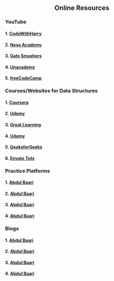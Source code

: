 <h2 align="center"> Online Resources</h2>
<h3>YouTube</h3>
<h4>1. <a href="https://www.youtube.com/watch?v=5_5oE5lgrhw&list=PLu0W_9lII9ahIappRPN0MCAgtOu3lQjQi"> CodeWithHarry</a> </h4>
 <h4> 2. <a href="https://www.youtube.com/watch?v=xLetJpcjHS0&list=PLBlnK6fEyqRj9lld8sWIUNwlKfdUoPd1Y"> Neso Academy</a></h4>
 <h4> 3. <a href="https://www.youtube.com/watch?v=3cU__spdMIw&list=PLxCzCOWd7aiEwaANNt3OqJPVIxwp2ebiT"> Gate Smashers</a></h4>
  <h4>4. <a href="https://www.youtube.com/watch?v=QBrDsG3MTkw&list=PLG9aCp4uE-s334Pe8qACh32TdxsMKqDRU"> Unacademy</a> </h4>
  <h4>5. <a href="https://www.youtube.com/watch?v=RBSGKlAvoiM"> freeCodeCamp</a></h4>
  <h3>Courses/Websites for Data Structures</h3>
  <h4>1. <a href="https://www.coursera.org/specializations/data-structures-algorithms"> Coursera</a></h4>
  <h4>2. <a href ="https://www.udemy.com/course/data-structures-part-1-lognacademy/?LSNPUBID=JVFxdTr9V80&ranEAID=JVFxdTr9V80&ranMID=39197&ranSiteID=JVFxdTr9V80-lOCA9xmUMoSxA8wP6zEgTQ&utm_medium=udemyads&utm_source=aff-campaign"> Udemy</a></h4>
  <h4>3. <a href="https://www.mygreatlearning.com/academy/learn-for-free/courses/data-structures-and-algorithms-in-java"> Great Learning</a> </h4>
  <h4>4. <a href ="https://www.udemy.com/course/introduction-to-algorithms-and-data-structures-in-c/?LSNPUBID=JVFxdTr9V80&ranEAID=JVFxdTr9V80&ranMID=39197&ranSiteID=JVFxdTr9V80-n1qLZr86eWj5FonicLs2Lg&utm_medium=udemyads&utm_source=aff-campaign"> Udemy</a></h4>
  <h4>5. <a href="https://www.geeksforgeeks.org/data-structures/"> GeeksforGeeks</a> </h4>
  <h4>6. <a href="https://code.tutsplus.com/series/data-structures-succinctly-part-1--cms-551"> Envato Tuts</a></h4>
  
  <h3>Practice Platforms</h3>
  <h4>1. <a href="https://www.hackerrank.com/domains/data-structures"> Abdul Baari</a> </h4>
  <h4>2. <a href="https://leetcode.com/problemset/all/"> Abdul Baari</a></h4>
  <h4>3. <a href="https://practice.geeksforgeeks.org/"> Abdul Baari</a></h4>
  <h4>4. <a href="https://www.hackerearth.com/practice/data-structures/"> Abdul Baari</a> </h4>
  
<h3>Blogs</h3>
<h4>1. <a href="https://codecoda.com/en/blog/entry/understanding-data-structures"> Abdul Baari</a> </h4>
  <h4>2. <a href="https://medium.com/omarelgabrys-blog/algorithms-data-structures-series-85ec94eb8aff"> Abdul Baari</a></h4>
  <h4>3. <a href="https://www.codingninjas.com/blog/category/data-structures/"> Abdul Baari</a></h4>
 <h4> 4. <a href="https://www.mygreatlearning.com/blog/data-structures-and-algorithms-in-java/"> Abdul Baari</a> </h4>
  
